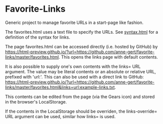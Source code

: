 ﻿Favorite-Links
==============

Generic project to manage favorite URLs in a start-page like fashion.

The favorites.html uses a text file to specify the URLs.
See [syntax.html](syntax.html) for a definition of the syntax for links.

The page favorites.html can be accessed directly (i.e. hosted by GitHub) by
<https://html-preview.github.io/?url=https://github.com/anne-gert/favorite-links/master/favorites.html>.
This opens the links page with default contents.

It is also possible to supply one's own contents with the links= URL argument.
The value may be literal contents or an absolute or relative URL, prefixed
with 'url:'. This can also be used with a direct link to GitHub:
<https://html-preview.github.io/?url=https://github.com/anne-gert/favorite-links/master/favorites.html&links=url:example-links.txt>.

This contents can be edited from the page (via the Gears icon) and stored in
the browser's LocalStorage.

If the contents in the LocalStorage should be overriden, the links-override=
URL argument can be used, similar how links= is used.

